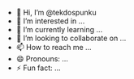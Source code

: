 - 👋 Hi, I’m @tekdospunku
- 👀 I’m interested in ...
- 🌱 I’m currently learning ...
- 💞️ I’m looking to collaborate on ...
- 📫 How to reach me ...
- 😄 Pronouns: ...
- ⚡ Fun fact: ...

<!---
TEKDOSPUNKU/TEKDOSPUNKU is a ✨ special ✨ repository because its `README.md` (this file) appears on your GitHub profile.
You can click the Preview link to take a look at your changes.
--->
